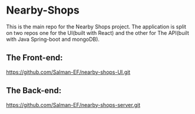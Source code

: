 # Nearby-Shops
This is the main repo for the Nearby Shops project.
The application is split on two repos one for the UI(built with React) and the other for The API(built with Java Spring-boot and mongoDB).

## The Front-end: 
https://github.com/Salman-EF/nearby-shops-UI.git

## The Back-end: 
https://github.com/Salman-EF/nearby-shops-server.git
